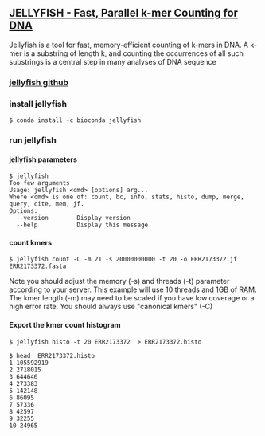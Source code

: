 
## [JELLYFISH - Fast, Parallel k-mer Counting for DNA](http://www.cbcb.umd.edu/software/jellyfish/)

Jellyfish is a tool for fast, memory-efficient counting of k-mers in DNA. A k-mer is a substring of length k, and counting the occurrences of all such substrings is a central step in many analyses of DNA sequence

### [jellyfish github](https://github.com/gmarcais/Jellyfish)

### install jellyfish
```
$ conda install -c bioconda jellyfish 
```


### run jellyfish

#### jellyfish parameters
```
$ jellyfish
Too few arguments
Usage: jellyfish <cmd> [options] arg...
Where <cmd> is one of: count, bc, info, stats, histo, dump, merge, query, cite, mem, jf.
Options:
  --version        Display version
  --help           Display this message

```


#### count kmers
```
$ jellyfish count -C -m 21 -s 20000000000 -t 20 -o ERR2173372.jf ERR2173372.fasta
```
Note you should adjust the memory (-s) and threads (-t) parameter according to your server. This example will use 10 threads and 1GB of RAM. The kmer length (-m) may need to be scaled if you have low coverage or a high error rate. You should always use "canonical kmers" (-C)

#### Export the kmer count histogram
```
$ jellyfish histo -t 20 ERR2173372  > ERR2173372.histo

$ head  ERR2173372.histo
1 105592919
2 2718015
3 644646
4 273383
5 142148
6 86095
7 57336
8 42597
9 32255
10 24965

```

